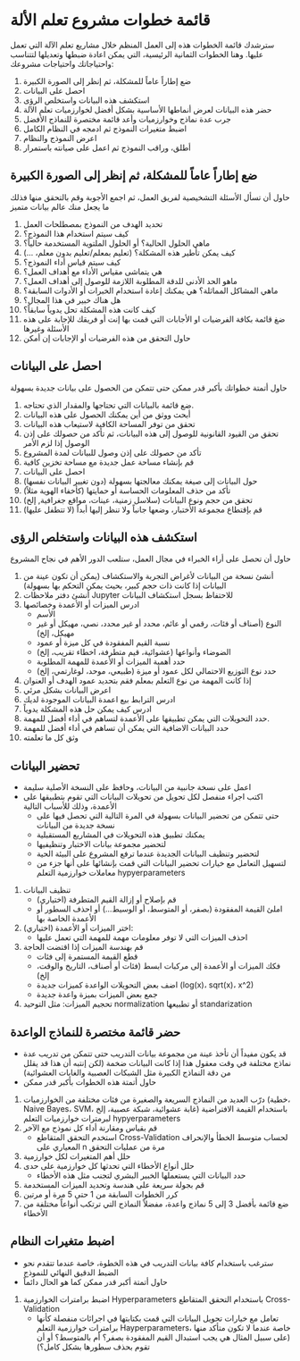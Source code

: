 # قائمة خطوات مشروع تعلم الألة
سترشدك قائمة الخطوات هذه إلى العمل المنظم خلال مشاريع تعلم الآلة التي تعمل عليها. وهنا الخطوات الثمانية الرئيسية، التي يمكن اعادة ضبطها وتعديلها لتتناسب واحتياجاتك واحتياجات مشروعك:
1. ضع إطاراً عاماً للمشكلة، ثم إنظر إلى الصورة الكبيرة
2. احصل على البيانات
3. استكشف هذه البيانات واستخلص الرؤى
4. حضر هذه البيانات لعرض أنماطها الأساسية بشكل أفضل لخوارزميات تعلم الآلة
5. جرب عدة نماذج وخوارزميات وأعد قائمة مختصرة للنماذج الأفضل
6. اضبط متغيرات النموذج ثم ادمجه في النظام الكامل
7. اعرض النموذج والنظام
8. أطلق، وراقب النموذج ثم اعمل على صيانته باستمرار


## ضع إطاراً عاماً للمشكلة، ثم إنظر إلى الصورة الكبيرة
حاول أن تسأل الأسئلة التشخيصية لفريق العمل، ثم اجمع الأجوبة وقم بالتحقق منها فذلك ما يجعل منك عالم بيانات متميز

1. تحديد الهدف من النموذج بمصطلحات العمل
2. كيف سيتم استخدام هذا النموذج؟
3. ماهي الحلول الحالية؟ أو الحلول الملتوية المستخدمة حالياً؟
4. كيف يمكن تأطير هذه المشكلة؟ (تعليم بمعلم/تعليم بدون معلم، ...)
5. كيف سيتم قياس أداء النموذج؟
6. هي يتماشى مقياس الأداء مع أهداف العمل؟
7. ماهو الحد الأدنى للدقة المطلوبة اللازمة للوصول إلى أهداف العمل؟
8. ماهي المشاكل المماثلة؟ هي يمكنك إعادة استخدام الخبرات أو الأدوات السابقة؟
9. هل هناك خبير في هذا المجال؟
10. كيف كانت هذه المشكلة تحل يدوياً سابقاً؟
11. ضغ قائمة بكافة الفرضيات او الأجابات التي قمت بها إنت أو فريقك للإجابة على هذه الأسئلة وغيرها
12. حاول التحقق من هذه الفرضيات أو الإجابات إن أمكن

## احصل على البيانات
حاول أتمتة خطواتك بأكبر قدر ممكن حتى تتمكن من الحصول على بيانات جديدة بسهولة

1. ضع قائمة بالبيانات التي تحتاجها والمقدار الذي تحتاجه.
2. أبحث ووثق من أين يمكنك الحصول على هذه البيانات
3. تحقق من توفر المساحة الكافية لاستيعاب هذه البيانات
4. تحقق من القيود القانونية للوصول إلى هذه البيانات، ثم تأكد من حصولك على إذن الوصول إذا لزم الأمر
5. تأكد من حصولك على إذن وصول للبيانات لمدة المشروع
6. قم بإنشاء مساحة عمل جديدة مع مساحة تخزين كافية
7. احصل على البيانات
8. حول البيانات إلى صيغة يمكنك معالجتها بسهولة (دون تغيير البيانات نفسها)
9. تأكد من حذف المعلومات الحساسة أو حمايتها (كأخفاء الهوية مثلاً)
10. تحقق من حجم ونوع البيانات (سلاسل زمنية، عينات، مواقع جغرافية, إلخ)
11. قم بإقتطاع مجموعة الأختبار، وضعها جانباً ولا تنظر إليها أبداً (لا تتطفل عليها)

## استكشف هذه البيانات واستخلص الرؤى
حاول أن تحصل على أراء الخبراء في مجال العمل، ستلعب الدور الأهم في نجاح المشروع

1. أنشئ نسخة من البيانات لأغراض التجربة والاستكشاف (يمكن أن تكون عينة من البيانات إذا كانت ذات حجم كبير، بحيث يمكن التحكم بها بسهولة)
2. أنشئ دفتر ملاحظات Jupyter للاحتفاظ بسجل استكشاف البيانات
3. ادرس الميزات أو الأعمدة وخصائصها
    - الأسم
    - النوع (أصناف أو فئات، رقمي أو عائم، محدد أو غير محدد، نصي، مهيكل أو غير مهيكل، إلخ)
    - نسبة القيم المفقودة في كل ميزة أو عمود
    - الضوضاء وأنواعها (عشوائية، قيم متطرفة، اخطاء تقريب، إلخ)
    - حدد أهمية الميزات أو الأعمدة للمهمة المطلوبة
    - حدد نوع التوزيع الاحتمالي لكل عمود أو ميزة (طبيعي، موحد، لوغارتمي، إلخ)
4. إذا كانت المهمة من نوع التعلم بمعلم فقم بتحديد عمود الهدف أو العنوان
5. اعرض البيانات بشكل مرئي
6. ادرس الترابط بيع اعمدة البيانات الموجودة لديك
7. ادرس كيف يمكن حل هذه المشكلة يدوياً
8. حدد التحويلات التي يمكن تطبيقها على الأعمدة لتساهم في أداء أفضل للمهمة.
9. حدد البيانات الاضافية التي يمكن أن تساهم في أداء أفضل للمهمة
10. وثق كل ما تعلمته

## تحضير البيانات
- اعمل على نسخة جانبية من البيانات، وحافظ على النسخة الأصلية سليمة
- اكتب اجراء منفصل لكل تحويل من تحويلات البيانات التي تقوم بتطبيقها على الأعمدة، وذلك للأسباب التالية
  - حتى تتمكن من تحضير البيانات بسهولة في المرة التالية التي تحصل فيها على نسخة جديدة من البيانات
  - يمكنك تطبيق هذه التحويلات في المشاريع المستقبلية
  - لتحضير مجموعة بيانات الاختبار وتنظيفيها
  - لتحضير وتنظيف البيانات الجديدة عندما ترفع المشروع على البيئة الحية
  - لتسهيل التعامل مع خيارات تحضير البيانات التي قمت بإنشائها على أنها جزء من معاملات خوارزمية التعلم hypyerparameters

1. تنظيف البيانات
   - قم بإصلاح أو إزالة القيم المتطرفة (اختياري)
   - املئ القيمة المفقودة (بصفر، أو المتوسط، أو الوسيط...) أو احذف السطور أو الأعمدة الخاصة بها
2. اختر الميزات أو الأعمدة (اختياري):
   - احذف الميزات التي لا توفر معلومات مهمة للمهمة التي تعمل عليها
3. قم بهندسة الميزات إذا اقتضت الحاجة
   - قطع القيمة المستمرة إلى فئات
   - فكك الميزات أو الأعمدة إلى مركبات ابسط (فئات أو أصناف، التاريخ والوقت، إلخ)
   - اضف بعض التحويلات الواعدة كميزات جديدة (log(x)، sqrt(x)، x^2)
   - جمع بعض الميزات بميزة واعدة جديدة 
4. تحجيم الميزات: مثل التوحيد normalization أو تطبيعها standarization

## حضر قائمة مختصرة للنماذج الواعدة
- قد يكون مفيداً أن تأخذ عينة من مجموعة بيانات التدريب حتى تتمكن من تدريب عدة نماذج مختلفة في وقت معقول هذا إذا كانت البيانات ضخمة (لكن إنتبه أن هذا قد يقلل من دقة النماذج الكبيرة مثل الشبكات العصبية والغابات العشوائية)
- حاول أتمتة هذه الخطوات بأكبر قدر ممكن

1. درّب العديد من النماذج السريعة والصغيرة من فئات مختلفة من الخوارزميات (خطية، Naive Bayes، SVM، غابة عشوائية، شبكة عصبية، إلخ) باستخدام القيمة الافتراضية لبرمترات خوارزميات التعلم hypyerparameters
2. قم بقياس ومقارنة أداء كل نموذج مع الآخر
   - استخدم التحقق المتقاطع Cross-Validation لحساب متوسط الخطأ والإنحراف المعياري على n مرة من عمليات التحقق
3. حلل أهم المتغيرات لكل خوارزمية
4. حلل أنواع الأخطاء التي تحدثها كل خوارزمية على حدى
   - حدد البيانات التي يستعملها الخبير البشري لتجنب مثل هذه الأخطاء
5. قم بجولة سريعة على هندسة وتحديد الميزات المستخدمة
6. كرر الخطوات السابقة من 1 حتى 5 مرة أو مرتين
7. ضع قائمة بأفضل 3 إلى 5 نماذج واعدة، مفضلاً النماذج التي ترتكب أنواعاً مختلفة من الأخطاء

## اضبط متغيرات النظام
- سترغب باستخدام كافة بيانات التدريب في هذه الخطوة، خاصة عندما تتقدم نحو الضبط الدقيق النهائي للنموذج
- حاول أتمتة أكبر قدر ممكن كما هو الحال دائماً

1. اضبط برامترات الخوارزمية Hyperparameters باستخدام التحقق المتقاطع Cross-Validation
    - تعامل مع خيارات تحويل البيانات التي قمت بكتابتها في اجرائات منفصلة كأنها برامترات خوارزمية التعلم Hayperparameters، خاصة عندما لا تكون متأكد منها (على سبيل المثال هي يجب استبدال القيم المفقودة بصفر؟ أم بالمتوسط؟ أو أن تقوم بحذف سطورها بشكل كامل؟)

